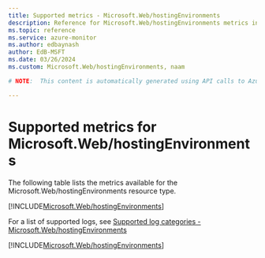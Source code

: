 ```yaml
---
title: Supported metrics - Microsoft.Web/hostingEnvironments
description: Reference for Microsoft.Web/hostingEnvironments metrics in Azure Monitor.
ms.topic: reference
ms.service: azure-monitor
ms.author: edbaynash
author: EdB-MSFT
ms.date: 03/26/2024
ms.custom: Microsoft.Web/hostingEnvironments, naam

# NOTE:  This content is automatically generated using API calls to Azure. Any edits made on these files will be overwritten in the next run of the script. 

---
```


  
# Supported metrics for Microsoft.Web/hostingEnvironments
  
The following table lists the metrics available for the Microsoft.Web/hostingEnvironments resource type.  
  
  
[!INCLUDE[Microsoft.Web/hostingEnvironments](./includes/metrics-headings-include.md)]  
  
  
  
For a list of supported logs, see [Supported log categories - Microsoft.Web/hostingEnvironments](../supported-logs/microsoft-web-hostingenvironments-logs.md)  
  
 

[!INCLUDE[Microsoft.Web/hostingEnvironments](./includes/microsoft-web-hostingenvironments-metrics-include.md)]
